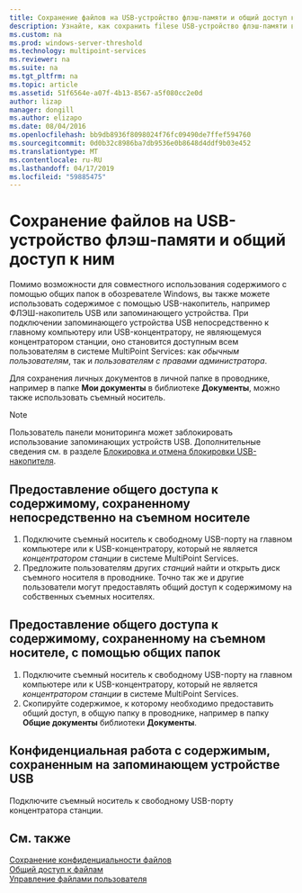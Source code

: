 ```yaml
---
title: Сохранение файлов на USB-устройство флэш-памяти и общий доступ к ним
description: Узнайте, как сохранить filese USB-устройство флэш-памяти в службах MultiPoint
ms.custom: na
ms.prod: windows-server-threshold
ms.technology: multipoint-services
ms.reviewer: na
ms.suite: na
ms.tgt_pltfrm: na
ms.topic: article
ms.assetid: 51f6564e-a07f-4b13-8567-a5f080cc2e0d
author: lizap
manager: dongill
ms.author: elizapo
ms.date: 08/04/2016
ms.openlocfilehash: bb9db8936f8098024f76fc09490de7ffef594760
ms.sourcegitcommit: 0d0b32c8986ba7db9536e0b8648d4ddf9b03e452
ms.translationtype: MT
ms.contentlocale: ru-RU
ms.lasthandoff: 04/17/2019
ms.locfileid: "59885475"
---
```

# <a name="save-and-share-files-on-a-usb-flash-drive"></a>Сохранение файлов на USB-устройство флэш-памяти и общий доступ к ним
Помимо возможности для совместного использования содержимого с помощью общих папок в обозревателе Windows, вы также можете использовать содержимое с помощью USB-накопитель, например ФЛЭШ-накопитель USB или запоминающего устройства. При подключении запоминающего устройства USB непосредственно к главному компьютеру или USB-концентратору, не являющемуся концентратором станции, оно становится доступным всем пользователям в системе MultiPoint Services: как *обычным пользователям*, так и *пользователям с правами администратора*.  
  
Для сохранения личных документов в личной папке в проводнике, например в папке **Мои документы** в библиотеке **Документы**, можно также использовать съемный носитель.  
  
 > [!NOTE]  
 > Пользователь панели мониторинга может заблокировать использование запоминающих устройств USB. Дополнительные сведения см. в разделе [Блокировка и отмена блокировки USB-накопителя](Block-or-Unblock-USB-Storage.md).  
  
## <a name="to-share-content-that-is-stored-directly-on-a-removable-storage-device"></a>Предоставление общего доступа к содержимому, сохраненному непосредственно на съемном носителе  
  
1.  Подключите съемный носитель к свободному USB-порту на главном компьютере или к USB-концентратору, который не является *концентратором станции* в системе MultiPoint Services.  
2.  Предложите пользователям других *станций* найти и открыть диск съемного носителя в проводнике. Точно так же и другие пользователи могут предоставлять общий доступ к содержимому на собственных съемных носителях.  
  
## <a name="to-share-content-that-is-stored-on-a-removable-storage-device-by-using-public-folders"></a>Предоставление общего доступа к содержимому, сохраненному на съемном носителе, с помощью общих папок  
  
1.  Подключите съемный носитель к свободному USB-порту на главном компьютере или к USB-концентратору, который не является *концентратором станции* в системе MultiPoint Services.  
2.  Скопируйте содержимое, к которому необходимо предоставить общий доступ, в общую папку в проводнике, например в папку **Общие документы** библиотеки **Документы**.  
  
## <a name="to-privately-work-with-content-that-is-stored-on-a-usb-storage-device"></a>Конфиденциальная работа с содержимым, сохраненным на запоминающем устройстве USB  
  
Подключите съемный носитель к свободному USB-порту концентратора станции.  
  
## <a name="see-also"></a>См. также  
[Сохранение конфиденциальности файлов](Keep-Files-Private.md)  
[Общий доступ к файлам](Share-Files.md)  
[Управление файлами пользователя](Manage-User-Files.md)